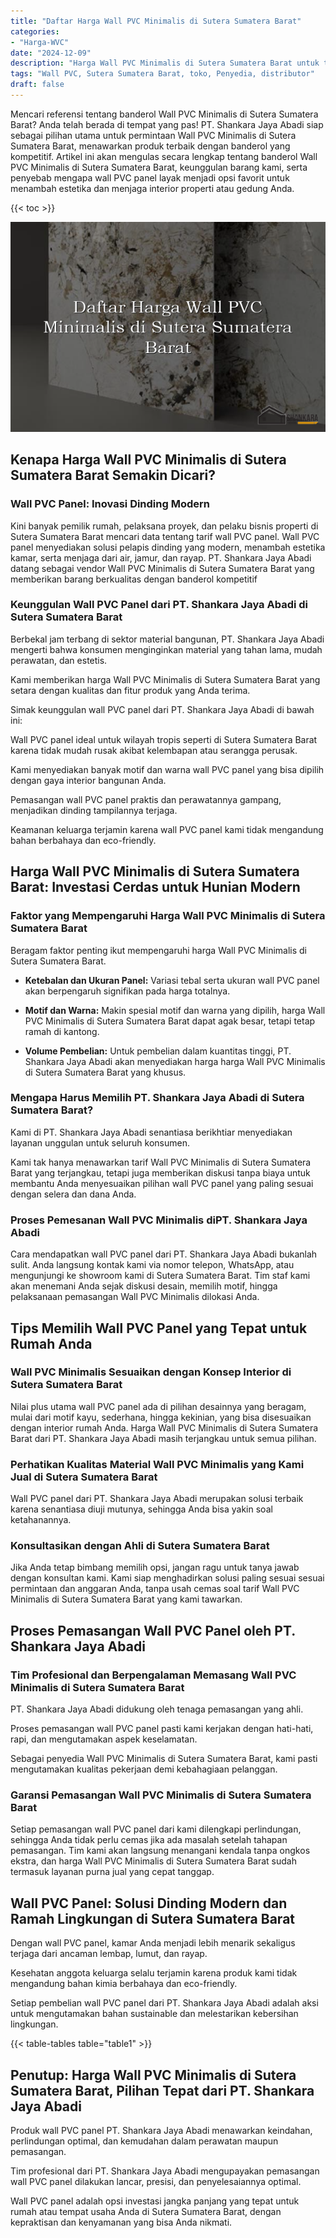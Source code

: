 ```yaml
---
title: "Daftar Harga Wall PVC Minimalis di Sutera Sumatera Barat"
categories: 
- "Harga-WVC"
date: "2024-12-09"
description: "Harga Wall PVC Minimalis di Sutera Sumatera Barat untuk tempat tinggal, perkantoran, serta ritel. Produk berkualitas, pilihan motif, pilihan warna elegan, dengan jasa penempatan dikerjakan oleh tenaga ahli profesional dan kepastian resmi!|Servis penyediaan Wall PVC Minimalis di Sutera Sumatera Barat bagi kebutuhan tempat tinggal, office, atau toko, dengan produk berkualitas dan instalasi oleh tim berpengalaman serta jaminan resmi.|Solusi Wall PVC Minimalis di Sutera Sumatera Barat yang terpercaya untuk tempat tinggal, office, dan toko, dengan panel terbaik dan pemasangan ditangani oleh teknisi berpengalaman dan jaminan resmi.|Penjualan Wall PVC Minimalis di Sutera Sumatera Barat bagi hunian, kantor, dan toko, dengan panel unggulan dan instalasi dikerjakan oleh teknisi ahli, disertai beserta jaminan resmi.}"
tags: "Wall PVC, Sutera Sumatera Barat, toko, Penyedia, distributor"
draft: false
---
```


Mencari referensi tentang banderol Wall PVC Minimalis di Sutera Sumatera Barat? Anda telah berada di tempat yang pas! PT. Shankara Jaya Abadi siap sebagai pilihan utama untuk permintaan Wall PVC Minimalis di Sutera Sumatera Barat, menawarkan produk terbaik dengan banderol yang kompetitif. Artikel ini akan mengulas secara lengkap tentang banderol Wall PVC Minimalis di Sutera Sumatera Barat, keunggulan barang kami, serta penyebab mengapa wall PVC panel layak menjadi opsi favorit untuk menambah estetika dan menjaga interior properti atau gedung Anda.

{{< toc >}}

![Daftar Harga Wall PVC Minimalis di Sutera Sumatera Barat](/images/Harga-WVC/Daftar-Harga-Wall-PVC-Minimalis-di-Sutera-Sumatera-Barat.png)


## Kenapa Harga Wall PVC Minimalis di Sutera Sumatera Barat Semakin Dicari?

### Wall PVC Panel: Inovasi Dinding Modern

Kini banyak pemilik rumah, pelaksana proyek, dan pelaku bisnis properti di Sutera Sumatera Barat mencari data tentang tarif wall PVC panel. Wall PVC panel menyediakan solusi pelapis dinding yang modern, menambah estetika kamar, serta menjaga dari air, jamur, dan rayap. PT. Shankara Jaya Abadi datang sebagai vendor Wall PVC Minimalis di Sutera Sumatera Barat yang memberikan barang berkualitas dengan banderol kompetitif

### Keunggulan Wall PVC Panel dari PT. Shankara Jaya Abadi di Sutera Sumatera Barat

Berbekal jam terbang di sektor material bangunan, PT. Shankara Jaya Abadi mengerti bahwa konsumen menginginkan material yang tahan lama, mudah perawatan, dan estetis.

Kami memberikan harga Wall PVC Minimalis di Sutera Sumatera Barat yang setara dengan kualitas dan fitur produk yang Anda terima.

Simak keunggulan wall PVC panel dari PT. Shankara Jaya Abadi di bawah ini:

Wall PVC panel ideal untuk wilayah tropis seperti di Sutera Sumatera Barat karena tidak mudah rusak akibat kelembapan atau serangga perusak.

Kami menyediakan banyak motif dan warna wall PVC panel yang bisa dipilih dengan gaya interior bangunan Anda.

Pemasangan wall PVC panel praktis dan perawatannya gampang, menjadikan dinding tampilannya terjaga.

Keamanan keluarga terjamin karena wall PVC panel kami tidak mengandung bahan berbahaya dan eco-friendly.

## Harga Wall PVC Minimalis di Sutera Sumatera Barat: Investasi Cerdas untuk Hunian Modern

### Faktor yang Mempengaruhi Harga Wall PVC Minimalis di Sutera Sumatera Barat

Beragam faktor penting ikut mempengaruhi harga Wall PVC Minimalis di Sutera Sumatera Barat.

- **Ketebalan dan Ukuran Panel:** Variasi tebal serta ukuran wall PVC panel akan berpengaruh signifikan pada harga totalnya.

- **Motif dan Warna:** Makin spesial motif dan warna yang dipilih, harga Wall PVC Minimalis di Sutera Sumatera Barat dapat agak besar, tetapi tetap ramah di kantong.

- **Volume Pembelian:** Untuk pembelian dalam kuantitas tinggi, PT. Shankara Jaya Abadi akan menyediakan harga harga Wall PVC Minimalis di Sutera Sumatera Barat yang khusus.

### Mengapa Harus Memilih PT. Shankara Jaya Abadi di Sutera Sumatera Barat?

Kami di PT. Shankara Jaya Abadi senantiasa berikhtiar menyediakan layanan unggulan untuk seluruh konsumen.

Kami tak hanya menawarkan tarif Wall PVC Minimalis di Sutera Sumatera Barat yang terjangkau, tetapi juga memberikan diskusi tanpa biaya untuk membantu Anda menyesuaikan pilihan wall PVC panel yang paling sesuai dengan selera dan dana Anda.

### Proses Pemesanan Wall PVC Minimalis diPT. Shankara Jaya Abadi

Cara mendapatkan wall PVC panel dari PT. Shankara Jaya Abadi bukanlah sulit. Anda langsung kontak kami via nomor telepon, WhatsApp, atau mengunjungi ke showroom kami di Sutera Sumatera Barat. Tim staf kami akan menemani Anda sejak diskusi desain, memilih motif, hingga pelaksanaan pemasangan Wall PVC Minimalis dilokasi Anda.

## Tips Memilih Wall PVC Panel yang Tepat untuk Rumah Anda

### Wall PVC Minimalis Sesuaikan dengan Konsep Interior di Sutera Sumatera Barat

Nilai plus utama wall PVC panel ada di pilihan desainnya yang beragam, mulai dari motif kayu, sederhana, hingga kekinian, yang bisa disesuaikan dengan interior rumah Anda. Harga Wall PVC Minimalis di Sutera Sumatera Barat dari PT. Shankara Jaya Abadi masih terjangkau untuk semua pilihan.

### Perhatikan Kualitas Material Wall PVC Minimalis yang Kami Jual di Sutera Sumatera Barat

Wall PVC panel dari PT. Shankara Jaya Abadi merupakan solusi terbaik karena senantiasa diuji mutunya, sehingga Anda bisa yakin soal ketahanannya.

### Konsultasikan dengan Ahli di Sutera Sumatera Barat

Jika Anda tetap bimbang memilih opsi, jangan ragu untuk tanya jawab dengan konsultan kami. Kami siap menghadirkan solusi paling sesuai sesuai permintaan dan anggaran Anda, tanpa usah cemas soal tarif Wall PVC Minimalis di Sutera Sumatera Barat yang kami tawarkan.

## Proses Pemasangan Wall PVC Panel oleh PT. Shankara Jaya Abadi

### Tim Profesional dan Berpengalaman Memasang Wall PVC Minimalis di Sutera Sumatera Barat

PT. Shankara Jaya Abadi didukung oleh tenaga pemasangan yang ahli.

Proses pemasangan wall PVC panel pasti kami kerjakan dengan hati-hati, rapi, dan mengutamakan aspek keselamatan.

Sebagai penyedia Wall PVC Minimalis di Sutera Sumatera Barat, kami pasti mengutamakan kualitas pekerjaan demi kebahagiaan pelanggan.

### Garansi Pemasangan Wall PVC Minimalis di Sutera Sumatera Barat

Setiap pemasangan wall PVC panel dari kami dilengkapi perlindungan, sehingga Anda tidak perlu cemas jika ada masalah setelah tahapan pemasangan. Tim kami akan langsung menangani kendala tanpa ongkos ekstra, dan harga Wall PVC Minimalis di Sutera Sumatera Barat sudah termasuk layanan purna jual yang cepat tanggap.

## Wall PVC Panel: Solusi Dinding Modern dan Ramah Lingkungan di Sutera Sumatera Barat

Dengan wall PVC panel, kamar Anda menjadi lebih menarik sekaligus terjaga dari ancaman lembap, lumut, dan rayap.

Kesehatan anggota keluarga selalu terjamin karena produk kami tidak mengandung bahan kimia berbahaya dan eco-friendly.

Setiap pembelian wall PVC panel dari PT. Shankara Jaya Abadi adalah aksi untuk mengutamakan bahan sustainable dan melestarikan kebersihan lingkungan.

{{< table-tables table="table1" >}}

## Penutup: Harga Wall PVC Minimalis di Sutera Sumatera Barat, Pilihan Tepat dari PT. Shankara Jaya Abadi

Produk wall PVC panel PT. Shankara Jaya Abadi menawarkan keindahan, perlindungan optimal, dan kemudahan dalam perawatan maupun pemasangan.

Tim profesional dari PT. Shankara Jaya Abadi mengupayakan pemasangan wall PVC panel dilakukan lancar, presisi, dan penyelesaiannya optimal.

Wall PVC panel adalah opsi investasi jangka panjang yang tepat untuk rumah atau tempat usaha Anda di Sutera Sumatera Barat, dengan kepraktisan dan kenyamanan yang bisa Anda nikmati.